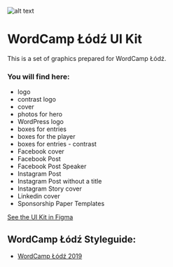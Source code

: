![alt text](https://raw.githubusercontent.com/wordcamplodz/wordcamplodz-graphics/master/github-banner.png)

# WordCamp Łódź UI Kit
This is a set of graphics prepared for WordCamp Łódź.

### You will find here:
* logo
* contrast logo
* cover
* photos for hero
* WordPress logo
* boxes for entries
* boxes for the player
* boxes for entries - contrast
* Facebook cover
* Facebook Post
* Facebook Post Speaker
* Instagram Post
* Instagram Post without a title
* Instagram Story cover
* Linkedin cover
* Sponsorship Paper Templates

[See the UI Kit in Figma](https://www.figma.com/file/P1iVebSPuC1AWBybYfXUTdP3/WordCamp-Lodz-UI-kit?node-id=0%3A1)

## WordCamp Łódź Styleguide:
 * [WordCamp Łódź 2019](https://wordcamplodz.github.io/wordcamplodz-styleguide/styleguide/)
